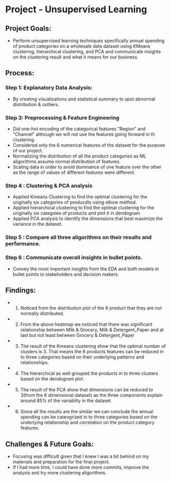 # Project - Unsupervised Learning

## Project Goals:
- Perform unsupervised learning techniques specifically annual spending of product categories on a wholesale data dataset using KMeans clustering, hierarchical clustering, and PCA and communicate insights on the clustering result and what it means for our business.

## Process:
### Step 1: Explanatory Data Analysis:
- By creating visualizations and statistical summary  to spot abnormal distribution & outliers.
### Step 3:  Preprocessing & Feature Engineering
- Did one-hot encoding of the categorical features "Region" and "Channel" although we will not use the features going forward in th clustering.
- Considered only the 6 numerical features of the dataset for the purpose of our project.
- Normalizing the distribution of all the product categories as ML aligorithms assume normal distribution of features.
- Scaling data in order to avoid dominance of one feature over the other as the range of values of different features were different.
### Step 4 : Clustering & PCA analysis
- Applied Kmeans Clustering to find the optimal clustering for the originally six categories of producdts using elbow method.
- Applied hierarchical clustering to find the optimal clustering for the originally six categoies of products and plot it in dendogram.
- Applied PCA analysis to identify the dimensions that best maximize the variance in the dataset.
### Step 5 : Compare all three aligorithms on their results and performance.
### Step 6 : Communicate overall insights in bullet points.
- Convey the most important insights from the EDA and both models in bullet points  to stakeholders and decision makers.

## Findings:
- 1. Noticed from the distribution plot of  the 6 product that they are not normally distributed.
- 2. From the above heatmap we noticed that there was significant relationship between Milk & Grocery, Milk & Detergent_Paper and 
at last but not least between Grocery & Detergent_Paper
- 3. The result of the Kmeans clustering show that the optimal number of clusters is 3. That means the 6 products features can be 
reduced in to three categories based on their underlying patterns and relationships.
- 4. The hierarchical as well grouped the products in to three clusters based on the dendogram plot.
- 5. The result of the PCA show that dimensions can be reduced to 3(from the 6 dimensional dataset) as the three components explain 
around 85%  of the variablity in the dataset.
- 6. Since all the results are the similar we can conclude the annual spending can be cateogrized in to three categories based on 
the underlying relationship and correlation on the product category features.

## Challenges & Future Goals:
- Focusing was difficult given that I knew I was a bit behind on my materials and preparation for the final project.
- If I had more time, I could have done more commits, improve the analysis and try more clustering aligorithms.



